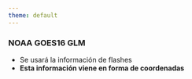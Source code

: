 ```yaml
---
theme: default
---
```


<BarTop title="Base de datos" />

<div class="absolute grid grid-cols-2 w-220 h-120 mt-4">
  <div class="my-auto">
    <h3>NOAA GOES16 GLM</h3>
    <ul class="mt-7">
      <li>Se usará la información de flashes</li>
      <li><strong>Esta información viene en forma de coordenadas</strong></li>
    </ul>
  </div>
  <div 
    class="w-full h-full" 
    style="color: white; background-image: url('https://i.imgur.com/PKK2GVx.jpg'); background-repeat: no-repeat; background-position: left center; background-size: 25em;">
  </div>
</div>

<BarBottom />